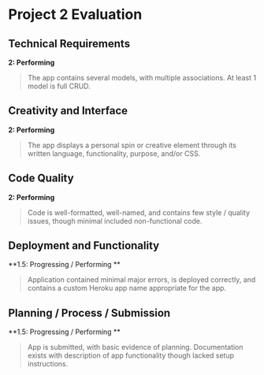 # Project 2 Evaluation

## Technical Requirements
**2: Performing**
> The app contains several models, with multiple associations. At least 1 model is full CRUD.

## Creativity and Interface
**2: Performing**
> The app displays a personal spin or creative element through its written language, functionality, purpose, and/or CSS.

## Code Quality
**2: Performing**
> Code is well-formatted, well-named, and contains few style / quality issues, though minimal included non-functional code.

## Deployment and Functionality
**1.5: Progressing / Performing **
> Application contained minimal major errors, is deployed correctly, and contains a custom Heroku app name appropriate for the app.

## Planning / Process / Submission
**1.5: Progressing / Performing **
> App is submitted, with basic evidence of planning. Documentation exists with description of app functionality though lacked setup instructions.
